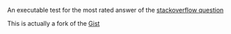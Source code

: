 An executable test for the most rated answer of the [stackoverflow question][SO]

This is actually a fork of the [Gist](https://gist.github.com/tvlooy/cbfbdb111a4ebad8b93e)

[SO]: http://stackoverflow.com/questions/59895/getting-the-current-present-working-directory-of-a-bash-script-from-within-the-s?page=1&tab=votes#tab-top
